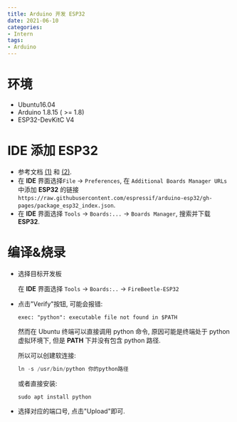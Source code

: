 ```yaml
---
title: Arduino 开发 ESP32
date: 2021-06-10
categories: 
- Intern
tags:
- Arduino
---
```

# 环境

- Ubuntu16.04
- Arduino 1.8.15 ( >= 1.8)
- ESP32-DevKitC V4

<!--more-->

# IDE 添加 ESP32

- 参考文档 [(1)](https://github.com/espressif/arduino-esp32/blob/master/docs/arduino-ide/boards_manager.md) 和 [(2)](https://dronebotworkshop.com/esp32-intro/).
- 在 **IDE** 界面选择`File` -> `Preferences`, 在 `Additional Boards Manager URLs`中添加 **ESP32** 的链接 `https://raw.githubusercontent.com/espressif/arduino-esp32/gh-pages/package_esp32_index.json`.
- 在 **IDE** 界面选择 `Tools` -> `Boards:...` -> `Boards Manager`, 搜索并下载 **ESP32**. 

# 编译&烧录

- 选择目标开发板
  
  在 **IDE** 界面选择 `Tools` -> `Boards:..` -> `FireBeetle-ESP32`
- 点击"Verify"按钮, 可能会报错:
  ```
  exec: "python": executable file not found in $PATH
  ```
  
  然而在 Ubuntu 终端可以直接调用 python 命令, 原因可能是终端处于 python 虚拟环境下, 但是 **PATH** 下并没有包含 python 路径.
  
  所以可以创建软连接:
  ```powershell
  ln -s /usr/bin/python 你的python路径
  ```
  
    或者直接安装:
  ```
  sudo apt install python
  ```

- 选择对应的端口号, 点击"Upload"即可.
